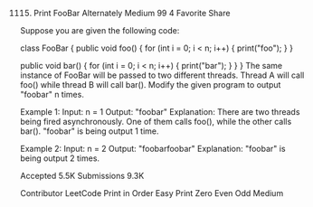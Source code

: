 1115. Print FooBar Alternately
Medium 99 4 Favorite Share

Suppose you are given the following code:

class FooBar {
  public void foo() {
    for (int i = 0; i < n; i++) {
      print("foo");
    }
  }

  public void bar() {
    for (int i = 0; i < n; i++) {
      print("bar");
    }
  }
}
The same instance of FooBar will be passed to two different threads. Thread A will call foo() while thread B will call bar(). Modify the given program to output "foobar" n times.

Example 1:
Input: n = 1
Output: "foobar"
Explanation: There are two threads being fired asynchronously. One of them calls foo(), while the other calls bar(). "foobar" is being output 1 time.

Example 2:
Input: n = 2
Output: "foobarfoobar"
Explanation: "foobar" is being output 2 times.

Accepted 5.5K
Submissions 9.3K

Contributor LeetCode
Print in Order Easy
Print Zero Even Odd Medium
